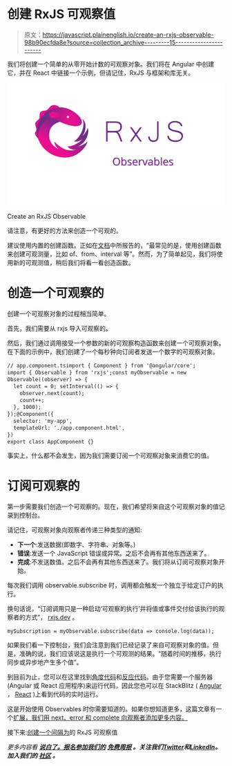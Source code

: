 # 创建 RxJS 可观察值

> 原文：<https://javascript.plainenglish.io/create-an-rxjs-observable-98b90ecfda8e?source=collection_archive---------15----------------------->

我们将创建一个简单的从零开始计数的可观察对象。我们将在 Angular 中创建它，并在 React 中链接一个示例，但请记住，RxJS 与框架和库无关。

![](img/3eff48432120a56f96cbc414176c7c1c.png)

Create an RxJS Observable

请注意，有更好的方法来创造一个可观的。

建议使用内置的创建函数。正如在[文档](https://rxjs.dev/guide/observable#creating-observables)中所报告的，“最常见的是，使用创建函数来创建可观测量，比如 of、from、interval 等”。然而，为了简单起见，我们将使用新的可观测值，稍后我们将看一看创造函数。

# 创造一个可观察的

创建一个可观察对象的过程相当简单。

首先，我们需要从 rxjs 导入可观察的。

然后，我们通过调用接受一个参数的新的可观察构造函数来创建一个可观察对象。在下面的示例中，我们创建了一个每秒钟向订阅者发送一个数字的可观察对象。

```
// app.component.tsimport { Component } from '@angular/core';
import { Observable } from 'rxjs';const myObservable = new Observable((observer) => {
  let count = 0; setInterval(() => {
    observer.next(count);
    count++;
  }, 1000);
});@Component({
  selector: 'my-app',
  templateUrl: './app.component.html',
})
export class AppComponent {}
```

事实上，什么都不会发生，因为我们需要订阅一个可观察对象来消费它的值。

# 订阅可观察的

第一步需要我们创造一个可观察的。现在，我们希望将来自这个可观察对象的值记录到控制台。

请记住，可观察对象向观察者传递三种类型的通知:

*   **下一个**:发送数据(即数字、字符串、对象等。)
*   **错误**:发送一个 JavaScript 错误或异常。之后不会再有其他东西送来了。
*   **完成**:不发送数值。之后不会再有其他东西送来了。我们将从订阅可观察对象开始。

每次我们调用 observable.subscribe 时，调用都会触发一个独立于给定订户的执行。

换句话说，“订阅调用只是一种启动‘可观察的执行’并将值或事件交付给该执行的观察者的方式”， [rxjs.dev](https://rxjs.dev/guide/observable#creating-observables) 。

```
mySubscription = myObservable.subscribe(data => console.log(data));
```

如果我们看一下控制台，我们会注意到我们已经记录了来自可观察对象的值。但是，准确的说，我们应该说这是执行一个可观测的结果。“随着时间的推移，执行同步或异步地产生多个值”。

到目前为止，您可以在这里找到[角度代码](https://github.com/lorenzojkrl/rxjs-primer/blob/1d9c235397579f8839484b8426487ccc98a43847/hands-on-1/app-component.ts)和[反应代码](https://github.com/lorenzojkrl/rxjs-primer/blob/1d9c235397579f8839484b8426487ccc98a43847/hands-on-1/index.tsx)。由于您需要一个服务器(Angular 或 React 应用程序)来运行代码，因此您也可以在 StackBlitz ( [Angular](https://stackblitz.com/edit/angular-ivy-69rya5) ， [React](https://stackblitz.com/edit/react-ts-vmok1c) )上看到代码的实时运行。

这是开始使用 Observables 时你需要知道的。如果你想知道更多，这篇文章有一个[扩展，我们用 next、error 和 complete 向观察者添加更多内容。](https://www.vitainbeta.org/2022/02/15/hands-on-1-create-an-observable/)

接下来:[创建一个间隔为](/create-an-rxjs-observable-with-interval-669f1ef48b26)的 RxJS 可观察值

*更多内容看* [***说白了。报名参加我们的***](https://plainenglish.io/) **[***免费周报***](http://newsletter.plainenglish.io/) *。关注我们*[***Twitter***](https://twitter.com/inPlainEngHQ)*和*[***LinkedIn***](https://www.linkedin.com/company/inplainenglish/)*。加入我们的* [***社区***](https://discord.gg/GtDtUAvyhW) *。***